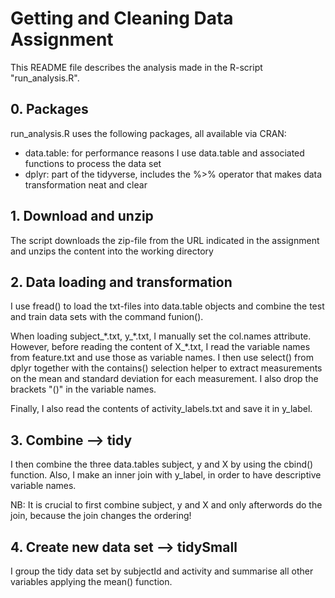 # Getting and Cleaning Data Assignment
This README file describes the analysis made in the R-script "run_analysis.R". 

## 0. Packages
run_analysis.R uses the following packages, all available via CRAN:
- data.table: for performance reasons I use data.table and associated functions to process the data set
- dplyr: part of the tidyverse, includes the %>% operator that makes data transformation neat and clear

## 1. Download and unzip
The script downloads the zip-file from the URL indicated in the assignment and unzips the content into the working directory

## 2. Data loading and transformation
I use fread() to load the txt-files into data.table objects and combine the test and train data sets with the command funion().

When loading subject_\*.txt, y_\*.txt, I manually set the col.names attribute. However, before reading the content of X_\*.txt, I read the variable names from feature.txt and use those as variable names. I then use select() from dplyr together with the contains() selection helper to extract measurements on the mean and standard deviation for each measurement. I also drop the brackets "()" in the variable names. 

Finally, I also read the contents of activity_labels.txt and save it in y_label.

## 3. Combine --> tidy
I then combine the three data.tables subject, y and X by using the cbind() function. Also, I make an inner join with y_label, in order to have descriptive variable names.

NB: It is crucial to first combine subject, y and X and only afterwords do the join, because the join changes the ordering!

## 4. Create new data set --> tidySmall
I group the tidy data set by subjectId and activity and summarise all other variables applying the mean() function.


